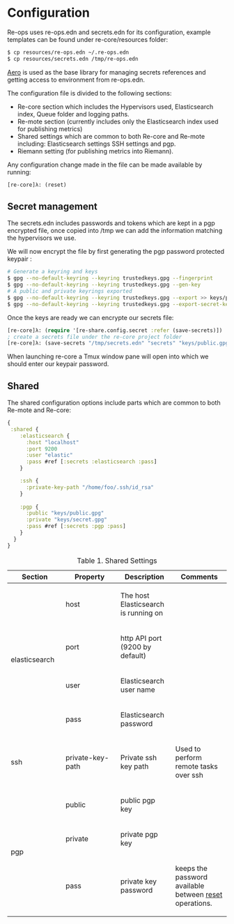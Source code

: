 # Configuration

Re-ops uses re-ops.edn and secrets.edn for its configuration, example templates can be found under re-core/resources folder:

```bash
$ cp resources/re-ops.edn ~/.re-ops.edn
$ cp resources/secrets.edn /tmp/re-ops.edn
```

[Aero](https://github.com/juxt/aero) is used as the base library for managing secrets references and getting access to environment from re-ops.edn.

The configuration file is divided to the following sections:

*   Re-core section which includes the Hypervisors used, Elasticsearch index, Queue folder and logging paths. 
*   Re-mote section (currently includes only the Elasticsearch index used for publishing metrics)
*   Shared settings which are common to both Re-core and Re-mote including: Elasticsearch settings SSH settings and pgp.
* Riemann setting (for publishing metrics into Riemann).

Any configuration change made in the file can be made available by running:
```clojure
[re-core]λ: (reset)
```

## Secret management

The secrets.edn includes passwords and tokens which are kept in a pgp encrypted file, once copied into /tmp we can add the information matching the hypervisors we use.


We will now encrypt the file by first generating the pgp password protected keypair :

```bash
# Generate a keyring and keys
$ gpg --no-default-keyring --keyring trustedkeys.gpg --fingerprint
$ gpg --no-default-keyring --keyring trustedkeys.gpg --gen-key
# A public and private keyrings exported
$ gpg --no-default-keyring --keyring trustedkeys.gpg --export >> keys/public.gpg
$ gpg --no-default-keyring --keyring trustedkeys.gpg --export-secret-keys >> keys/secret.gpg"
```

Once the keys are ready we can encrypte our secrets file:

```clojure
[re-core]λ: (require '[re-share.config.secret :refer (save-secrets)])
; create a secrets file under the re-core project folder
[re-core]λ: (save-secrets "/tmp/secrets.edn" "secrets" "keys/public.gpg")
```
When launching re-core a Tmux window pane will open into which we should enter our keypair password.

## Shared

The shared configuration options include parts which are common to both Re-mote and Re-core:

```clojure
{
 :shared {
    :elasticsearch {
      :host "localhost"
      :port 9200
      :user "elastic"
      :pass #ref [:secrets :elasticsearch :pass]
    }

    :ssh {
      :private-key-path "/home/foo/.ssh/id_rsa"
    }
   
    :pgp {
      :public "keys/public.gpg"
      :private "keys/secret.gpg"
      :pass #ref [:secrets :pgp :pass]
    }
  }
}
```
<table class="tableblock frame-all grid-all spread">
  <caption class="title">Table 1. Shared Settings</caption>
  <colgroup>
    <col style="width: 25%;">
    <col style="width: 25%;">
    <col style="width: 25%;">
    <col style="width: 25%;">
  </colgroup>
  <thead>
    <tr>
	<th class="tableblock halign-left valign-top">Section</th>
	<th class="tableblock halign-left valign-top">Property</th>
	<th class="tableblock halign-left valign-top">Description</th>
	<th class="tableblock halign-left valign-top">Comments</th>
    </tr>
  </thead>
  <tbody>
    <tr>
	<td class="tableblock halign-left valign-top" rowspan="4"><p class="tableblock">elasticsearch</p></td>
	<td class="tableblock halign-left valign-top"><p class="tableblock">host</p></td>
	<td class="tableblock halign-left valign-top"><p class="tableblock">The host Elasticsearch is running on</p></td>
	<td class="tableblock halign-left valign-top"></td>
    </tr>
    <tr>
	<td class="tableblock halign-left valign-top"><p class="tableblock">port</p></td>
	<td class="tableblock halign-left valign-top"><p class="tableblock">http API port (9200 by default)</p></td>
	<td class="tableblock halign-left valign-top"></td>
    </tr>
    <tr>
	<td class="tableblock halign-left valign-top"><p class="tableblock">user</p></td>
	<td class="tableblock halign-left valign-top"><p class="tableblock">Elasticsearch user name</p></td>
	<td class="tableblock halign-left valign-top"></td>
    </tr>
    <tr>
	<td class="tableblock halign-left valign-top"><p class="tableblock">pass</p></td>
	<td class="tableblock halign-left valign-top"><p class="tableblock">Elasticsearch password</p></td>
	<td class="tableblock halign-left valign-top"></td>
    </tr>
    <tr>
	<td class="tableblock halign-left valign-top"><p class="tableblock">ssh</p></td>
	<td class="tableblock halign-left valign-top"><p class="tableblock">private-key-path</p></td>
	<td class="tableblock halign-left valign-top"><p class="tableblock">Private ssh key path</p></td>
	<td class="tableblock halign-left valign-top"><p class="tableblock">Used to perform remote tasks over ssh</p></td>
    </tr>
    <tr>
	<td class="tableblock halign-left valign-top" rowspan="3"><p class="tableblock">pgp</p></td>
	<td class="tableblock halign-left valign-top"><p class="tableblock">public</p></td>
	<td class="tableblock halign-left valign-top"><p class="tableblock">public pgp key</p></td>
	<td class="tableblock halign-left valign-top"></td>
    </tr>
    <tr>
	<td class="tableblock halign-left valign-top"><p class="tableblock">private</p></td>
	<td class="tableblock halign-left valign-top"><p class="tableblock">private pgp key</p></td>
	<td class="tableblock halign-left valign-top"></td>
    </tr>
    <tr>
	<td class="tableblock halign-left valign-top"><p class="tableblock">pass</p></td>
	<td class="tableblock halign-left valign-top"><p class="tableblock">private key password</p></td>
	<td class="tableblock halign-left valign-top"><p class="tableblock">keeps the password available between <a href="/usage/#reloaded">reset</a> operations.</p></td>
    </tr>
  </tbody>
  </table>





